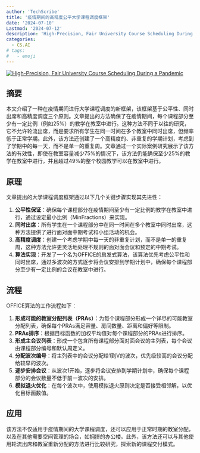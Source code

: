 ```yaml
---
author: 'TechScribe'
title: '疫情期间的高精度公平大学课程调度框架'
date: '2024-07-10'
Lastmod: '2024-07-12'
description: 'High-Precision, Fair University Course Scheduling During a Pandemic'
categories:
  - CS.AI
# tags:
#   - emoji
---
```


[![High-Precision, Fair University Course Scheduling During a Pandemic](https://arxiv-research-1301205113.cos.ap-guangzhou.myqcloud.com/images/2407.07355v2.pdf_0.jpg)](https://arxiv.org/abs/2407.07355v2)

## 摘要

本文介绍了一种在疫情期间进行大学课程调度的新框架，该框架基于公平性、同时出席和高精度调度三个原则。文章提出的方法确保了在疫情期间，每个课程部分至少有一定比例（例如25%）的教学在教室中进行。这种方法不同于以往的研究，它不允许轮流出席，而是要求所有学生在同一时间在多个教室中同时出席，但频率低于正常学期。此外，该方法还创建了一个高精度的、非重复的学期计划，考虑到了学期中的每一天，而不是单一的重复周。文章通过一个实际案例研究展示了该方法的有效性，即使在教室容量减少75%的情况下，该方法仍能确保至少25%的教学在教室中进行，并且超过49%的整个校园教学可以在教室中进行。<!--more-->

## 原理

文章提出的大学课程调度框架通过以下几个关键步骤实现其先进性：
1. **公平性保证**：确保每个课程部分在疫情期间至少有一定比例的教学在教室中进行，通过设定最小比例（MinFractions）来实现。
2. **同时出席**：所有学生在一个课程部分中在同一时间在多个教室中同时出席，这种方法提供了进行面对面中期考试和小组活动的机会。
3. **高精度调度**：创建一个考虑学期中每一天的非重复计划，而不是单一的重复周，这种方法允许更灵活地处理不规则的面对面会议和预定的中期考试。
4. **算法实现**：开发了一个名为OFFICE的启发式算法，该算法优先考虑公平性和同时出席，通过多波次的方式逐步将会议安排到学期计划中，确保每个课程部分至少有一定比例的会议在教室中进行。

## 流程

OFFICE算法的工作流程如下：
1. **形成可能的教室分配列表（PRAs）**：为每个课程部分形成一个详尽的可能教室分配列表，确保每个PRAs满足容量、房间数量、距离和偏好等限制。
2. **PRAs排序**：根据目标函数的加权平均值对每个课程部分的PRAs进行排序。
3. **形成主会议列表**：形成一个包含所有课程部分面对面会议的主列表，每个会议由课程部分编号和默认周定义。
4. **分配波次编号**：将主列表中的会议分配给1到V的波次，优先级较高的会议分配给较早的波次。
5. **逐步安排会议**：从波次1开始，逐步将会议安排到学期计划中，确保每个课程部分的会议数量不低于前一波次的安排。
6. **模拟退火优化**：在每个波次中，使用模拟退火原则决定是否接受相邻解，以优化目标函数值。

## 应用

该方法不仅适用于疫情期间的大学课程调度，还可以应用于正常时期的教室分配，以及在其他需要空间管理的场合，如拥挤的办公楼。此外，该方法还可以与其他使用轮流出席和教室重新分配的方法进行比较研究，探索新的课程交付模式。